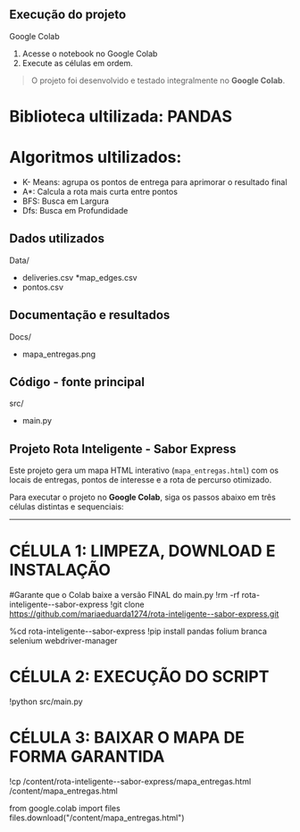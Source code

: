 ## Execução do projeto ## 
Google Colab 
1. Acesse o notebook no Google Colab 
2. Execute as células em ordem. 
> O projeto foi desenvolvido e testado integralmente no **Google Colab**.
# Biblioteca ultilizada: PANDAS
# Algoritmos ultilizados: 
- K- Means: agrupa os pontos de entrega para aprimorar o resultado final 
- A\*: Calcula a rota mais curta entre pontos 
- BFS: Busca em Largura 
- Dfs: Busca em Profundidade 

## Dados utilizados ##
Data/ 
* deliveries.csv
*map_edges.csv
* pontos.csv 

## Documentação e resultados 
Docs/ 
* mapa_entregas.png 

## Código - fonte principal 
src/
* main.py

## Projeto Rota Inteligente - Sabor Express ##

Este projeto gera um mapa HTML interativo (`mapa_entregas.html`) com os locais de entregas, pontos de interesse e a rota de percurso otimizado.

Para executar o projeto no **Google Colab**, siga os passos abaixo em três células distintas e sequenciais:

---

 # CÉLULA 1: LIMPEZA, DOWNLOAD E INSTALAÇÃO
 #Garante que o Colab baixe a versão FINAL do main.py
!rm -rf rota-inteligente--sabor-express
!git clone https://github.com/mariaeduarda1274/rota-inteligente--sabor-express.git


%cd rota-inteligente--sabor-express 
!pip install pandas folium branca selenium webdriver-manager

# CÉLULA 2: EXECUÇÃO DO SCRIPT
!python src/main.py

# CÉLULA 3: BAIXAR O MAPA DE FORMA GARANTIDA
!cp /content/rota-inteligente--sabor-express/mapa_entregas.html /content/mapa_entregas.html

from google.colab import files
files.download("/content/mapa_entregas.html")
